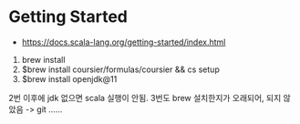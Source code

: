 # Getting Started

* https://docs.scala-lang.org/getting-started/index.html

1. brew install
2. $brew install coursier/formulas/coursier && cs setup
3. $brew install openjdk@11

2번 이후에 jdk 없으면 scala 실행이 안됨.
3번도 brew 설치한지가 오래되어, 되지 않았음 -> git ...... 

